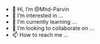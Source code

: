 - 👋 Hi, I’m @Mhd-Parvin
- 👀 I’m interested in ...
- 🌱 I’m currently learning ...
- 💞️ I’m looking to collaborate on ...
- 📫 How to reach me ...

<!---
Mhd-Parvin/Mhd-Parvin is a ✨ special ✨ repository because its `README.md` (this file) appears on your GitHub profile.
You can click the Preview link to take a look at your changes.
--->

